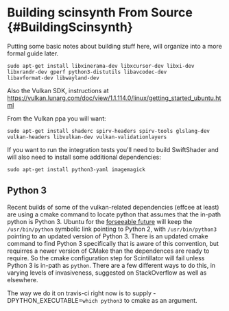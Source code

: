 Building scinsynth From Source {#BuildingScinsynth}
==============================

Putting some basic notes about building stuff here, will organize into a more
formal guide later.

```
sudo apt-get install libxinerama-dev libxcursor-dev libxi-dev libxrandr-dev gperf python3-distutils libavcodec-dev
libavformat-dev libwayland-dev
```

Also the Vulkan SDK, instructions at https://vulkan.lunarg.com/doc/view/1.1.114.0/linux/getting_started_ubuntu.html

From the Vulkan ppa you will want:

```
sudo apt-get install shaderc spirv-headers spirv-tools glslang-dev vulkan-headers libvulkan-dev vulkan-validationlayers
```

If you want to run the integration tests you'll need to build SwiftShader and will also need to install some additional
dependencies:

```
sudo apt-get install python3-yaml imagemagick
```

## Python 3

Recent builds of some of the vulkan-related dependencies (effcee at least) are using a cmake command to locate python
that assumes that the in-path python is Python 3. Ubuntu for the [forseeable future](https://wiki.ubuntu.com/Python)
will keep the ```/usr/bin/python``` symbolic link pointing to Python 2, with ```/usr/bin/python3``` pointing to an
updated version of Python 3. There is an updated cmake command to find Python 3 specifically that is aware of this
convention, but requirres a newer version of CMake than the dependences are ready to require. So the cmake configuration
step for Scintillator will fail unless Python 3 is in-path as ```python```. There are a few different ways to do this,
in varying levels of invasiveness, suggested on StackOverflow as well as elsewhere.

The way we do it on travis-ci right now is to supply -DPYTHON_EXECUTABLE=`which python3` to cmake as an argument.

